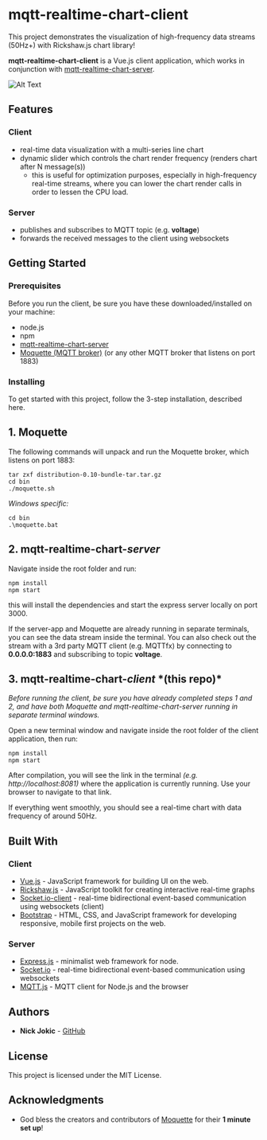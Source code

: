 # mqtt-realtime-chart-client

This project demonstrates the visualization of high-frequency data streams (50Hz+) with Rickshaw.js chart library! 

**mqtt-realtime-chart-client** is a Vue.js client application, which works in conjunction with [mqtt-realtime-chart-server](https://github.com/NickJokic/mqtt-realtime-chart-server).


![Alt Text](https://raw.githubusercontent.com/NickJokic/mqtt-realtime-chart-client/master/static/mqtt-realtime-chart.gif)


## Features
### Client
+ real-time data visualization with a multi-series line chart
+ dynamic slider which controls the chart render frequency (renders chart after N message(s))
	+ this is useful for optimization purposes, especially in high-frequency real-time streams, where you 	can	lower the chart render calls in order to lessen the CPU load. 

### Server
+ publishes and subscribes to MQTT topic (e.g. **voltage**)
+ forwards the received messages to the client using websockets

## Getting Started

### Prerequisites

Before you run the client, be sure you have these downloaded/installed on your machine:

+ node.js
+ npm
+ [mqtt-realtime-chart-server](https://github.com/NickJokic/mqtt-realtime-chart-server)
+ [Moquette (MQTT broker)](https://github.com/andsel/moquette) (or any other MQTT broker that listens on port 1883)


### Installing

To get started with this project, follow the 3-step installation, described here.

## 1. Moquette 

The following commands will unpack and run the Moquette broker, which listens on port 1883:

```
tar zxf distribution-0.10-bundle-tar.tar.gz
cd bin
./moquette.sh	
```

*Windows specific:*

```
cd bin
.\moquette.bat 
```


## 2. mqtt-realtime-chart-*server*

Navigate inside the root folder and run:

```
npm install
npm start
```
this will install the dependencies and start the express server locally on port 3000.

If the server-app and Moquette are already running in separate terminals, you can see the data stream inside the terminal. You can also check out the stream with a 3rd party MQTT client (e.g. MQTTfx) by connecting to **0.0.0.0:1883** and subscribing to topic **voltage**.


## 3. mqtt-realtime-chart-*client* *\(this repo)\*

*Before running the client, be sure you have already completed steps 1 and 2, and have both Moquette and mqtt-realtime-chart-server running in separate terminal windows.*

Open a new terminal window and navigate inside the root folder of the client application, then run:

```
npm install
npm start
```

After compilation, you will see the link in the terminal *(e.g. http://localhost:8081)* where the application is currently running. Use your browser to navigate to that link. 

If everything went smoothly, you should see a real-time chart with data frequency of around 50Hz.


## Built With

### Client
* [Vue.js](https://github.com/vuejs/vue) - JavaScript framework for building UI on the web.
* [Rickshaw.js](https://github.com/shutterstock/rickshaw) - JavaScript toolkit for creating interactive real-time graphs
* [Socket.io-client](https://github.com/socketio/socket.io) - real-time bidirectional event-based communication using websockets (client)
* [Bootstrap](https://github.com/twbs/bootstrap) - HTML, CSS, and JavaScript framework for developing responsive, mobile first projects on the web.

### Server
* [Express.js](https://github.com/expressjs/express) - minimalist web framework for node.
* [Socket.io](https://github.com/socketio/socket.io) - real-time bidirectional event-based communication using websockets
* [MQTT.js](https://github.com/mqttjs/MQTT.js) - MQTT client for Node.js and the browser 


## Authors

* **Nick Jokic** - [GitHub](https://github.com/NickJokic)


## License

This project is licensed under the MIT License.

## Acknowledgments

* God bless the creators and contributors of [Moquette](https://github.com/andsel/moquette) for their **1 minute set up**!


